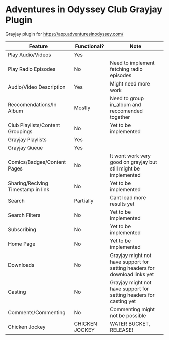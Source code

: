 # Adventures in Odyssey Club Grayjay Plugin
Grayjay plugin for https://app.adventuresinodyssey.com/

| Feature                             | Functional? | Note                              |
|-------------------------------------|-------------|-----------------------------------|
| Play Audio/Videos                   | Yes         |                                   |
| Play Radio Episodes                   | No         |   Need to implement fetching radio episodes    |
| Audio/Video Description | Yes         | Might need more work             |
| Reccomendations/In Album                  | Mostly        | Need to group in_album and reccomended together         |
|  Club Playlists/Content Groupings | No          | Yet to be implemented             |
|  Grayjay Playlists | Yes          |   |
|  Grayjay Queue | Yes          |   |
| Comics/Badges/Content Pages         | No          | It wont work very good on grayjay but still might be implemented |
|  Sharing/Reciving Timestamp in link | No          | Yet to be implemented             |
|  Search | Partially          | Cant load more results yet             |
|  Search Filters | No          | Yet to be implemented             |
|  Subscribing | No          | Yet to be implemented             |
|  Home Page | No          | Yet to be implemented             |
|  Downloads | No          | Grayjay might not have support for setting headers for download links yet            |
|  Casting | No          | Grayjay might not have support for setting headers for casting yet             |
|  Comments/Commenting | No          | Commenting might not be possible            |
|  Chicken Jockey | CHICKEN JOCKEY          | WATER BUCKET, RELEASE!  |


